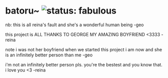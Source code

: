 # batoru~ ![status: fabulous](https://img.shields.io/badge/status-fabulous-ff69b4.svg)

nb: this is all reina's fault and she's a wonderful human being
-geo

this project is ALL THANKS TO GEORGE MY AMAZING BOYFRIEND <3333
-reina

note i was not her boyfriend when we started this project i am now and she is an infinitely better person than me
-geo

i'm not an infinitely better person pls. you're the bestest and you know that. i love you <3
-reina